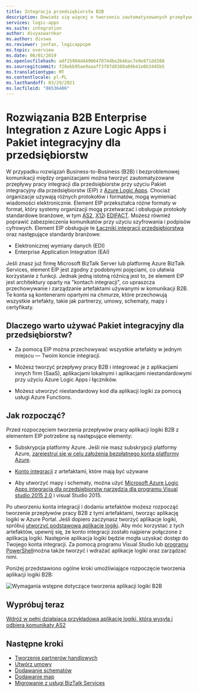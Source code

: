 ```yaml
---
title: Integracja przedsiębiorstw B2B
description: Dowiedz się więcej o tworzeniu zautomatyzowanych przepływów pracy B2B dla integracji z przedsiębiorstwem przy użyciu Azure Logic Apps i Pakiet integracyjny dla przedsiębiorstw
services: logic-apps
ms.suite: integration
author: divyaswarnkar
ms.author: divswa
ms.reviewer: jonfan, logicappspm
ms.topic: overview
ms.date: 08/01/2019
ms.openlocfilehash: adf15904d4490647074d6e2b46ac7e9e871dd388
ms.sourcegitcommit: f28ebb95ae9aaaff3f87d8388a09b41e0b3445b5
ms.translationtype: MT
ms.contentlocale: pl-PL
ms.lasthandoff: 03/29/2021
ms.locfileid: "86536406"
---
```

# <a name="b2b-enterprise-integration-solutions-with-azure-logic-apps-and-enterprise-integration-pack"></a>Rozwiązania B2B Enterprise Integration z Azure Logic Apps i Pakiet integracyjny dla przedsiębiorstw

W przypadku rozwiązań Business-to-Business (B2B) i bezproblemowej komunikacji między organizacjami można tworzyć zautomatyzowane przepływy pracy integracji dla przedsiębiorstw przy użyciu Pakiet integracyjny dla przedsiębiorstw (EIP) z [Azure Logic Apps](../logic-apps/logic-apps-overview.md). Chociaż organizacje używają różnych protokołów i formatów, mogą wymieniać wiadomości elektronicznie. Element EIP przekształca różne formaty w format, który systemy organizacji mogą przetwarzać i obsługuje protokoły standardowe branżowe, w tym [AS2](../logic-apps/logic-apps-enterprise-integration-as2.md), [X12](logic-apps-enterprise-integration-x12.md)i [EDIFACT](../logic-apps/logic-apps-enterprise-integration-edifact.md). Możesz również poprawić zabezpieczenia komunikatów przy użyciu szyfrowania i podpisów cyfrowych. Element EIP obsługuje te [Łączniki integracji przedsiębiorstwa](../connectors/apis-list.md#integration-account-connectors) oraz następujące standardy branżowe:

* Elektronicznej wymiany danych (EDI)
* Enterprise Application Integration (EAI)

Jeśli znasz już firmę Microsoft BizTalk Server lub platformę Azure BizTalk Services, element EIP jest zgodny z podobnymi pojęciami, co ułatwia korzystanie z funkcji. Jednak jedną istotną różnicą jest to, że element EIP jest architektury oparty na "kontach integracji", co upraszcza przechowywanie i zarządzanie artefaktami używanymi w komunikacji B2B. Te konta są kontenerami opartymi na chmurze, które przechowują wszystkie artefakty, takie jak partnerzy, umowy, schematy, mapy i certyfikaty. 

## <a name="why-use-the-enterprise-integration-pack"></a>Dlaczego warto używać Pakiet integracyjny dla przedsiębiorstw?

* Za pomocą EIP można przechowywać wszystkie artefakty w jednym miejscu — Twoim koncie integracji.

* Możesz tworzyć przepływy pracy B2B i integrować je z aplikacjami innych firm (SaaS), aplikacjami lokalnymi i aplikacjami niestandardowymi przy użyciu Azure Logic Apps i łączników.

* Możesz utworzyć niestandardowy kod dla aplikacji logiki za pomocą usługi Azure Functions.

## <a name="how-do-i-get-started"></a>Jak rozpocząć?

Przed rozpoczęciem tworzenia przepływów pracy aplikacji logiki B2B z elementem EIP potrzebne są następujące elementy:

* Subskrypcja platformy Azure. Jeśli nie masz subskrypcji platformy Azure, [zarejestruj się w celu założenia bezpłatnego konta platformy Azure](https://azure.microsoft.com/free/).

* [Konto integracji](../logic-apps/logic-apps-enterprise-integration-create-integration-account.md) z artefaktami, które mają być używane

* Aby utworzyć mapy i schematy, można użyć [Microsoft Azure Logic Apps integracja dla przedsiębiorstw narzędzia dla programu Visual studio 2015 2,0](https://aka.ms/vsmapsandschemas) i visual Studio 2015.

Po utworzeniu konta integracji i dodaniu artefaktów możesz rozpocząć tworzenie przepływów pracy B2B z tymi artefaktami, tworząc aplikację logiki w Azure Portal. Jeśli dopiero zaczynasz tworzyć aplikacje logiki, spróbuj [utworzyć podstawową aplikację logiki](../logic-apps/quickstart-create-first-logic-app-workflow.md). Aby móc korzystać z tych artefaktów, upewnij się, że konto integracji zostało najpierw połączone z aplikacją logiki. Następnie aplikacja logiki będzie mogła uzyskać dostęp do Twojego konta integracji. Za pomocą programu Visual Studio lub [programu PowerShell](/powershell/module/az.logicapp)można także tworzyć i wdrażać aplikacje logiki oraz zarządzać nimi.

Poniżej przedstawiono ogólne kroki umożliwiające rozpoczęcie tworzenia aplikacji logiki B2B:

![Wymagania wstępne dotyczące tworzenia aplikacji logiki B2B](./media/logic-apps-enterprise-integration-overview/overview.png)  

## <a name="try-now"></a>Wypróbuj teraz

[Wdróż w pełni działającą przykładową aplikację logiki, która wysyła i odbiera komunikaty AS2](https://github.com/Azure/azure-quickstart-templates/tree/master/201-logic-app-as2-send-receive)

## <a name="next-steps"></a>Następne kroki

* [Tworzenie partnerów handlowych](logic-apps-enterprise-integration-partners.md)
* [Utwórz umowy](../logic-apps/logic-apps-enterprise-integration-agreements.md)
* [Dodawanie schematów](logic-apps-enterprise-integration-schemas.md)
* [Dodawanie map](../logic-apps/logic-apps-enterprise-integration-maps.md)
* [Migrowanie z usługi BizTalk Services](../logic-apps/logic-apps-move-from-mabs.md)
